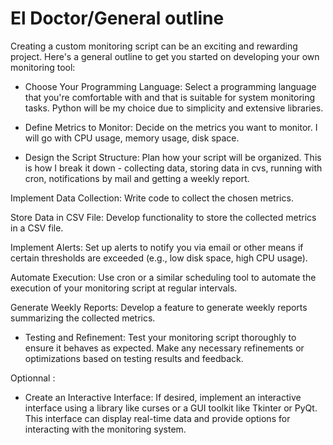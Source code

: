# El Doctor/General outline

Creating a custom monitoring script can be an exciting and rewarding project. Here's a general outline to get you started on developing your own monitoring tool:

- Choose Your Programming Language: Select a programming language that you're comfortable with and that is suitable for system monitoring tasks. 
Python will be my choice due to simplicity and extensive libraries.

- Define Metrics to Monitor: Decide on the metrics you want to monitor. 
I will go with  CPU usage, memory usage, disk space.

- Design the Script Structure: Plan how your script will be organized. 
This is how I break it down - collecting data, storing data in cvs, running with cron, notifications by mail and getting a weekly report.

Implement Data Collection: Write code to collect the chosen metrics. 

Store Data in CSV File: Develop functionality to store the collected metrics in a CSV file. 

Implement Alerts: Set up alerts to notify you via email or other means if certain thresholds are exceeded (e.g., low disk space, high CPU usage). 

Automate Execution: Use cron or a similar scheduling tool to automate the execution of your monitoring script at regular intervals. 

Generate Weekly Reports: Develop a feature to generate weekly reports summarizing the collected metrics. 

- Testing and Refinement: Test your monitoring script thoroughly to ensure it behaves as expected. Make any necessary refinements or optimizations based on testing results and feedback.

Optionnal : 

- Create an Interactive Interface: If desired, implement an interactive interface using a library like curses or a GUI toolkit like Tkinter or PyQt. This interface can display real-time data and provide options for interacting with the monitoring system.